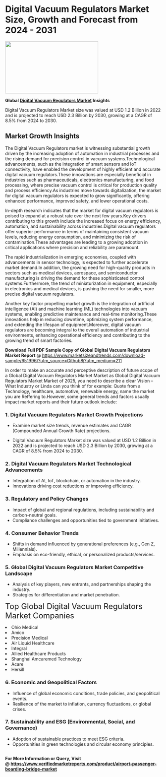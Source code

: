 <H1>Digital Vacuum Regulators Market Size, Growth and Forecast from 2024 - 2031</H1><img class="aligncenter size-medium wp-image-584254" src="https://thirdeyenews.in/wp-content/uploads/2024/09/Global-Market-Research-300x168.jpeg" alt="" width="300" height="168" /><p><strong>Global&nbsp;<a href="https://www.marketsizeandtrends.com/download-sample/651996/?utm_source=Github8j?utm_medium=211">Digital Vacuum Regulators Market</a> Insights</strong></p><p>Digital Vacuum Regulators Market size was valued at USD 1.2 Billion in 2022 and is projected to reach USD 2.3 Billion by 2030, growing at a CAGR of 8.5% from 2024 to 2030.</p><p><h2>Market Growth Insights</h2> <p>The Digital Vacuum Regulators market is witnessing substantial growth driven by the increasing adoption of automation in industrial processes and the rising demand for precision control in vacuum systems.Technological advancements, such as the integration of smart sensors and IoT connectivity, have enabled the development of highly efficient and accurate digital vacuum regulators.These innovations are especially beneficial in industries such as pharmaceuticals, electronics manufacturing, and food processing, where precise vacuum control is critical for production quality and process efficiency.As industries move towards digitalization, the market for digital vacuum regulators is expected to grow significantly, offering enhanced performance, improved safety, and lower operational costs.</p> <p>In-depth research indicates that the market for digital vacuum regulators is poised to expand at a robust rate over the next few years.Key drivers contributing to this growth include the increased focus on energy efficiency, automation, and sustainability across industries.Digital vacuum regulators offer superior performance in terms of maintaining consistent vacuum levels, reducing energy consumption, and minimizing the risk of contamination.These advantages are leading to a growing adoption in critical applications where precision and reliability are paramount.</p> <p>The rapid industrialization in emerging economies, coupled with advancements in sensor technology, is expected to further accelerate market demand.In addition, the growing need for high-quality products in sectors such as medical devices, aerospace, and semiconductor manufacturing is driving the demand for these sophisticated control systems.Furthermore, the trend of miniaturization in equipment, especially in electronics and medical devices, is pushing the need for smaller, more precise digital vacuum regulators.</p> <p>Another key factor propelling market growth is the integration of artificial intelligence (AI) and machine learning (ML) technologies into vacuum systems, enabling predictive maintenance and real-time monitoring.These innovations help in reducing downtime, optimizing system performance, and extending the lifespan of equipment.Moreover, digital vacuum regulators are becoming integral to the overall automation of industrial environments, enhancing operational efficiency and contributing to the growing trend of smart factories.</p> <p><span class=""><strong>Download Full PDF Sample Copy of Global Digital Vacuum Regulators Market Report</strong> @ <a href="https://www.marketsizeandtrends.com/download-sample/651996/?utm_source=Github8j?utm_medium=211" target="_blank">https://www.marketsizeandtrends.com/download-sample/651996/?utm_source=Github8j?utm_medium=211</a></span></p><p>In order to make an accurate and perceptive description of future scope of a Global&nbsp;Digital Vacuum Regulators Market Market as Global&nbsp;Digital Vacuum Regulators Market Market of 2025, you need to describe a clear Vision &ndash; What Industry or Linda can you think of for example: Quote from a Technology, healthcare, automotive, renewable energy, name the market you are Reffering to.However, some general trends and factors usually impact market reports and their future outlook include:</p><h3>1.&nbsp;<strong>Digital Vacuum Regulators Market Growth Projections</strong></h3><ul><li>Examine market size trends, revenue estimates and CAGR (Compounded Annual Growth Rate) projections.</li><li><p>Digital Vacuum Regulators Market size was valued at USD 1.2 Billion in 2022 and is projected to reach USD 2.3 Billion by 2030, growing at a CAGR of 8.5% from 2024 to 2030.</p></li></ul><h3>2.&nbsp;<strong>Digital Vacuum Regulators Market Technological Advancements</strong></h3><ul><li>Integration of AI, IoT, blockchain, or automation in the industry.</li><li>Innovations driving cost reductions or improving efficiency.</li></ul><h3>3.&nbsp;<strong>Regulatory and Policy Changes</strong></h3><ul><li>Impact of global and regional regulations, including sustainability and carbon-neutral goals.</li><li>Compliance challenges and opportunities tied to government initiatives.</li></ul><h3>4.&nbsp;<strong>Consumer Behavior Trends</strong></h3><ul><li>Shifts in demand influenced by generational preferences (e.g., Gen Z, Millennials).</li><li>Emphasis on eco-friendly, ethical, or personalized products/services.</li></ul><h3>5.&nbsp;<strong>Global Digital Vacuum Regulators Market Competitive Landscape</strong></h3><ul><li>Analysis of key players, new entrants, and partnerships shaping the industry.</li><li>Strategies for differentiation and market penetration.</li></ul><p data-pm-slice="1 1 []"><span style="color: inherit; font-family: inherit; font-size: 25px;">Top Global Digital Vacuum Regulators Market Companies</span></p><div class="" data-test-id=""><p><li>Ohio Medical</li><li> Amico</li><li> Precision Medical</li><li> Air Liquid Healthcare</li><li> Integral</li><li> Allied Healthcare Products</li><li> Shanghai Amcaremed Technology</li><li> Acare</li><li> Hersill</li></p></div><h3>6.&nbsp;<strong>Economic and Geopolitical Factors</strong></h3><ul><li>Influence of global economic conditions, trade policies, and geopolitical events.</li><li>Resilience of the market to inflation, currency fluctuations, or global crises.</li></ul><h3>7.&nbsp;<strong>Sustainability and ESG (Environmental, Social, and Governance)</strong></h3><ul><li>Adoption of sustainable practices to meet ESG criteria.</li><li>Opportunities in green technologies and circular economy principles.</li></ul><h2><strong style="font-size: 14px;">For More Information or Query, Visit @&nbsp;</strong><a style="background-color: #ffffff; font-size: 14px;" href="https://www.marketsizeandtrends.com/report/digital-vacuum-regulators-market/" target="_blank">https://www.verifiedmarketreports.com/product/airport-passenger-boarding-bridge-market</a></h2>